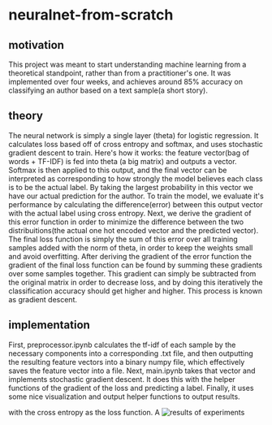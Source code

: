 # neuralnet-from-scratch

## motivation
This project was meant to start understanding machine learning from a theoretical standpoint, rather than from a practitioner's one. It was implemented over four weeks, and achieves around 85% accuracy on classifying an author based on a text sample(a short story).

## theory

The neural network is simply a single layer (theta) for logistic regression. It calculates loss based off of cross entropy and softmax, and uses stochastic gradient descent to train. Here's how it works: the feature vector(bag of words + TF-IDF) is fed into theta (a big matrix) and outputs a vector. Softmax is then applied to this output, and the final vector can be interpreted as corresponding to how strongly the model believes each class is to be the actual label. By taking the largest probability in this vector we have our actual prediction for the author. To train the model, we evaluate it's performance by calculating the difference(error) between this output vector with the actual label using cross entropy. Next, we derive the gradient of this error function in order to minimize the difference between the two distribuitions(the actual one hot encoded vector and the predicted vector). The final loss function is simply the sum of this error over all training samples added with the norm of theta, in order to keep the weights small and avoid overfitting. After deriving the gradient of the error function the gradient of the final loss function can be found by summing these gradients over some samples together. This gradient can simply be subtracted from the original matrix in order to decrease loss, and by doing this iteratively the classification accuracy should get higher and higher. This process is known as gradient descent. 

## implementation 

First, preprocessor.ipynb calculates the tf-idf of each sample by the  necessary components into a corresponding .txt file, and then outputting the resulting feature vectors into a binary numpy file, which effectively saves the feature vector into a file. Next, main.ipynb takes that vector and implements stochastic gradient descent. It does this with the helper functions of the gradient of the loss and predicting a label. Finally, it uses some nice visualization and output helper functions to output results.


with the cross entropy as the loss function. A
![results of experiments](https://i.imgur.com/W2ptpSa.png "Results of this project")

